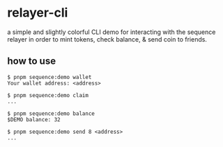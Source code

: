 # relayer-cli
a simple and slightly colorful CLI demo for interacting with the sequence relayer in order to mint tokens, check balance, & send coin to friends.

## how to use
```
$ pnpm sequence:demo wallet
Your wallet address: <address>

$ pnpm sequence:demo claim
...

$ pnpm sequence:demo balance
$DEMO balance: 32

$ pnpm sequence:demo send 8 <address>
...
```

